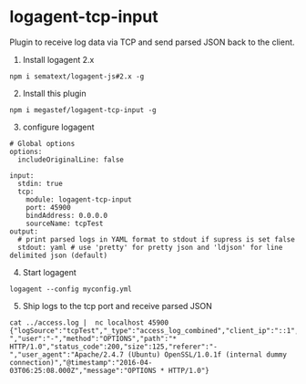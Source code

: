 # logagent-tcp-input

Plugin to receive log data via TCP and send parsed JSON back to the client. 

1. Install logagent 2.x 

```
npm i sematext/logagent-js#2.x -g
```

2. Install this plugin 
```
npm i megastef/logagent-tcp-input -g 
```
3. configure logagent 

```
# Global options
options:
  includeOriginalLine: false

input:
  stdin: true
  tcp: 
    module: logagent-tcp-input
    port: 45900
    bindAddress: 0.0.0.0
    sourceName: tcpTest
output:
  # print parsed logs in YAML format to stdout if supress is set false    
  stdout: yaml # use 'pretty' for pretty json and 'ldjson' for line delimited json (default)
```

4. Start logagent

```
logagent --config myconfig.yml
```

5. Ship logs to the tcp port and receive parsed JSON

```
cat ../access.log |  nc localhost 45900
{"logSource":"tcpTest","_type":"access_log_combined","client_ip":"::1","remote_id":"-","user":"-","method":"OPTIONS","path":"* HTTP/1.0","status_code":200,"size":125,"referer":"-","user_agent":"Apache/2.4.7 (Ubuntu) OpenSSL/1.0.1f (internal dummy connection)","@timestamp":"2016-04-03T06:25:08.000Z","message":"OPTIONS * HTTP/1.0"}
``` 
